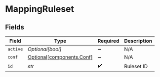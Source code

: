 # MappingRuleset


## Fields

| Field                                                    | Type                                                     | Required                                                 | Description                                              |
| -------------------------------------------------------- | -------------------------------------------------------- | -------------------------------------------------------- | -------------------------------------------------------- |
| `active`                                                 | *Optional[bool]*                                         | :heavy_minus_sign:                                       | N/A                                                      |
| `conf`                                                   | [Optional[components.Conf]](../../models/shared/conf.md) | :heavy_minus_sign:                                       | N/A                                                      |
| `id`                                                     | *str*                                                    | :heavy_check_mark:                                       | Ruleset ID                                               |